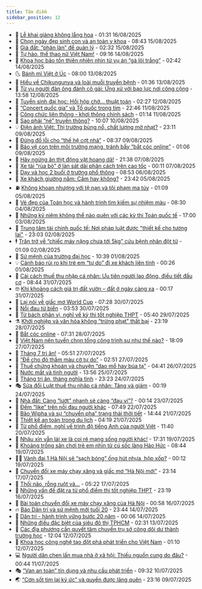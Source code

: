 ```yaml
---
title: Tâm điểm
sidebar_position: 12
---
```


<!-- dantri-tam-diem:START -->
- 🚦 [Lễ khai giảng không lẵng hoa](https://dantri.com.vn/tam-diem/le-khai-giang-khong-lang-hoa-20250816083114440.htm) - 01:31 16/08/2025
- 🫶 [Chọn ngày đẹp sinh con và an toàn y khoa](https://dantri.com.vn/tam-diem/chon-ngay-dep-sinh-con-va-an-toan-y-khoa-20250815081733971.htm) - 08:43 15/08/2025
- 🦏 [Giá đất: “phân làn” để quản lý](https://dantri.com.vn/tam-diem/gia-dat-phan-lan-de-quan-ly-20250815073051551.htm) - 02:32 15/08/2025
- 🧰 [Tự hào, thể thao nữ Việt Nam!](https://dantri.com.vn/tam-diem/tu-hao-the-thao-nu-viet-nam-20250814055450016.htm) - 09:16 14/08/2025
- 🙉 [Khoa học bảo tồn thiên nhiên nhìn từ vụ án “gà lôi trắng”](https://dantri.com.vn/tam-diem/khoa-hoc-bao-ton-thien-nhien-nhin-tu-vu-an-ga-loi-trang-20250814060507413.htm) - 02:42 14/08/2025
- 🌜 [Bánh mì Việt ở Úc](https://dantri.com.vn/tam-diem/banh-mi-viet-o-uc-20250811153656391.htm) - 08:00 13/08/2025
- 🤔 [Hiểu về Chikungunya và loài muỗi truyền bệnh](https://dantri.com.vn/tam-diem/hieu-ve-chikungunya-va-loai-muoi-truyen-benh-20250812195341182.htm) - 01:36 13/08/2025
- 🤩 [Từ vụ người đàn ông đánh cô gái: Ứng xử với bạo lực nơi công cộng](https://dantri.com.vn/tam-diem/tu-vu-nguoi-dan-ong-danh-co-gai-ung-xu-voi-bao-luc-noi-cong-cong-20250812200103414.htm) - 13:58 12/08/2025
- 🦅 [Tuyển sinh đại học: Hồi hộp chờ… thuật toán](https://dantri.com.vn/tam-diem/tuyen-sinh-dai-hoc-hoi-hop-cho-thuat-toan-20250812092740412.htm) - 02:27 12/08/2025
- 💫 [“Concert quốc gia” và Tổ quốc trong tim](https://dantri.com.vn/tam-diem/concert-quoc-gia-va-to-quoc-trong-tim-20250811152532716.htm) - 22:46 11/08/2025
- 🤗 [Công chức liên thông - khơi thông chính sách](https://dantri.com.vn/tam-diem/cong-chuc-lien-thong-khoi-thong-chinh-sach-20250811064657542.htm) - 01:14 11/08/2025
- 🫶 [Sao phải “né” truyền thông?](https://dantri.com.vn/tam-diem/sao-phai-ne-truyen-thong-20250810170658041.htm) - 10:07 10/08/2025
- 💡 [Điện ảnh Việt: Thị trường bùng nổ, chất lượng mờ nhạt?](https://dantri.com.vn/tam-diem/dien-anh-viet-thi-truong-bung-no-chat-luong-mo-nhat-20250809140351889.htm) - 23:11 09/08/2025
- 🌮 [Đừng đổ lỗi cho “thế hệ cợt nhả”](https://dantri.com.vn/tam-diem/dung-do-loi-cho-the-he-cot-nha-20250809153649663.htm) - 08:37 09/08/2025
- 🌊 [Bảo vệ con trên môi trường mạng, tránh bẫy “bắt cóc online”](https://dantri.com.vn/tam-diem/bao-ve-con-tren-moi-truong-mang-tranh-bay-bat-coc-online-20250808150322233.htm) - 01:06 09/08/2025
- 👹 [Hãy ngừng ăn thịt động vật hoang dã!](https://dantri.com.vn/tam-diem/hay-ngung-an-thit-dong-vat-hoang-da-20250808043826966.htm) - 21:38 07/08/2025
- 🤩 [Xe tải “rùa bò” ở làn sát dải phân cách trên cao tốc](https://dantri.com.vn/tam-diem/xe-tai-rua-bo-o-lan-sat-dai-phan-cach-tren-cao-toc-20250807071143404.htm) - 00:11 07/08/2025
- 💄 [Dạy và học 2 buổi ở trường phổ thông](https://dantri.com.vn/tam-diem/day-va-hoc-2-buoi-o-truong-pho-thong-20250806154100078.htm) - 08:53 06/08/2025
- 🦣 [Xe khách giường nằm: Cấm hay không?](https://dantri.com.vn/tam-diem/xe-khach-giuong-nam-cam-hay-khong-20250806064011404.htm) - 23:42 05/08/2025
- ⛽️ [Không khoan nhượng với tệ nạn và tội phạm ma túy](https://dantri.com.vn/tam-diem/khong-khoan-nhuong-voi-te-nan-va-toi-pham-ma-tuy-20250805080918705.htm) - 01:09 05/08/2025
- 🌁 [Vẻ đẹp của Toán học và hành trình tìm kiếm sự nhiệm màu](https://dantri.com.vn/tam-diem/ve-dep-cua-toan-hoc-va-hanh-trinh-tim-kiem-su-nhiem-mau-20250803212723906.htm) - 08:30 04/08/2025
- 🥳 [Những kỷ niệm không thể nào quên với các kỳ thi Toán quốc tế](https://dantri.com.vn/tam-diem/nhung-ky-niem-khong-the-nao-quen-voi-cac-ky-thi-toan-quoc-te-20250803205647974.htm) - 17:00 03/08/2025
- 🧐 [Trung tâm tài chính quốc tế: Nơi pháp luật được &quot;thiết kế cho tương lai&quot;](https://dantri.com.vn/tam-diem/trung-tam-tai-chinh-quoc-te-noi-phap-luat-duoc-thiet-ke-cho-tuong-lai-20250803060331766.htm) - 23:03 02/08/2025
- 🕴 [Trăn trở về “chiếc máy nặng chưa tới 5kg” cứu bệnh nhân đột tử](https://dantri.com.vn/tam-diem/tran-tro-ve-chiec-may-nang-chua-toi-5kg-cuu-benh-nhan-dot-tu-20250802080913635.htm) - 01:09 02/08/2025
- 🥳 [Sứ mệnh của trường đại học](https://dantri.com.vn/tam-diem/su-menh-cua-truong-dai-hoc-20250801151658954.htm) - 10:39 01/08/2025
- 💡 [Cảnh báo rủi ro khi trẻ em “tự do”  đi xe khách liên tỉnh](https://dantri.com.vn/tam-diem/canh-bao-rui-ro-khi-tre-em-tu-do-di-xe-khach-lien-tinh-20250801072628689.htm) - 00:26 01/08/2025
- 🦣 [Cải cách thuế thu nhập cá nhân: Ưu tiên người lao động, điều tiết đầu cơ](https://dantri.com.vn/tam-diem/cai-cach-thue-thu-nhap-ca-nhan-uu-tien-nguoi-lao-dong-dieu-tiet-dau-co-20250731154408560.htm) - 08:44 31/07/2025
- 🤓 [Khi khoảng cách giá trị đất vườn – đất ở ngày càng xa](https://dantri.com.vn/tam-diem/khi-khoang-cach-gia-tri-dat-vuon-dat-o-ngay-cang-xa-20250731071647261.htm) - 00:17 31/07/2025
- 🤭 [Lại nói về giấc mơ World Cup](https://dantri.com.vn/tam-diem/lai-noi-ve-giac-mo-world-cup-20250730142825240.htm) - 07:28 30/07/2025
- 🌮 [Nỗi đau từ biển](https://dantri.com.vn/tam-diem/noi-dau-tu-bien-20250730102021970.htm) - 03:53 30/07/2025
- 🗽 [Từ bách phân vị, nghĩ về kỳ thi tốt nghiệp THPT](https://dantri.com.vn/tam-diem/tu-bach-phan-vi-nghi-ve-ky-thi-tot-nghiep-thpt-20250729110851073.htm) - 05:40 29/07/2025
- ⚗️ [Khởi nghiệp và văn hóa không “trừng phạt” thất bại](https://dantri.com.vn/tam-diem/khoi-nghiep-va-van-hoa-khong-trung-phat-that-bai-20250728220543960.htm) - 23:19 28/07/2025
- 🥰 [Bắt cóc online](https://dantri.com.vn/tam-diem/bat-coc-online-20250728102856489.htm) - 07:31 28/07/2025
- 🚀 [Việt Nam nên tuyển chọn tổng công trình sư như thế nào?](https://dantri.com.vn/tam-diem/viet-nam-nen-tuyen-chon-tong-cong-trinh-su-nhu-the-nao-20250728010942650.htm) - 18:09 27/07/2025
- 🎊 [Tháng 7 tri ân!](https://dantri.com.vn/tam-diem/thang-7-tri-an-20250727125102373.htm) - 05:51 27/07/2025
- 🦣 [“Để cho đỏ thắm màu cờ tự do”](https://dantri.com.vn/tam-diem/de-cho-do-tham-mau-co-tu-do-20250727065919950.htm) - 02:51 27/07/2025
- 🎃 [Thuế chứng khoán và chuyện “dao mổ hay búa tạ”](https://dantri.com.vn/tam-diem/thue-chung-khoan-va-chuyen-dao-mo-hay-bua-ta-20250726113739048.htm) - 04:41 26/07/2025
- 💂 [Nước mắt và tình người](https://dantri.com.vn/tam-diem/nuoc-mat-va-tinh-nguoi-20250725205415546.htm) - 13:56 25/07/2025
- 🦒 [Tháng tri ân, tháng nghĩa tình](https://dantri.com.vn/tam-diem/thang-tri-an-thang-nghia-tinh-20250724153919177.htm) - 23:23 24/07/2025
- 🎭 [Sửa đổi Luật thuế thu nhập cá nhân: Tăng và giảm](https://dantri.com.vn/tam-diem/sua-doi-luat-thue-thu-nhap-ca-nhan-tang-va-giam-20250724071908039.htm) - 00:19 24/07/2025
- 📝 [Nhà đất: Càng “lướt” nhanh sẽ càng “đau ví”?](https://dantri.com.vn/tam-diem/nha-dat-cang-luot-nhanh-se-cang-dau-vi-20250722211728271.htm) - 00:14 23/07/2025
- 🦄 [Đếm “like” trên nỗi đau người khác](https://dantri.com.vn/tam-diem/dem-like-tren-noi-dau-nguoi-khac-20250722144356862.htm) - 07:49 22/07/2025
- 🚀 [Bão Wipha và sự “chuyển pha” trạng thái thời tiết](https://dantri.com.vn/tam-diem/bao-wipha-va-su-chuyen-pha-trang-thai-thoi-tiet-20250721200509130.htm) - 14:44 21/07/2025
- 💂 [Thiết kế an toàn trong du lịch](https://dantri.com.vn/tam-diem/thiet-ke-an-toan-trong-du-lich-20250721072302623.htm) - 04:19 21/07/2025
- 👀 [Từ phổ điểm, nghĩ về trình độ tiếng Anh của người Việt](https://dantri.com.vn/tam-diem/tu-pho-diem-nghi-ve-trinh-do-tieng-anh-cua-nguoi-viet-20250719212610636.htm) - 11:40 20/07/2025
- 🚦 [Nhậu xỉn vẫn lái xe là coi rẻ mạng sống người khác!](https://dantri.com.vn/tam-diem/nhau-xin-van-lai-xe-la-coi-re-mang-song-nguoi-khac-20250719214426638.htm) - 17:31 19/07/2025
- 💃 [Khoảng trống sân chơi trẻ em nhìn từ cú sốc làng Háo Hức](https://dantri.com.vn/tam-diem/khoang-trong-san-choi-tre-em-nhin-tu-cu-soc-lang-hao-huc-20250717191839612.htm) - 08:44 19/07/2025
- 🧑‍💻 [Vành đai 1 Hà Nội sẽ “sạch bóng” ống hút nhựa, hộp xốp?](https://dantri.com.vn/tam-diem/vanh-dai-1-ha-noi-se-sach-bong-ong-hut-nhua-hop-xop-20250719063645026.htm) - 00:12 19/07/2025
- 🥰 [Chuyển đổi xe máy chạy xăng và giấc mơ “Hà Nội mới”](https://dantri.com.vn/tam-diem/chuyen-doi-xe-may-chay-xang-va-giac-mo-ha-noi-moi-20250718061406009.htm) - 23:14 17/07/2025
- 🥳 [Thối não, rỗng ruột và...](https://dantri.com.vn/tam-diem/thoi-nao-rong-ruot-va-20250717100935499.htm) - 05:22 17/07/2025
- 🥳 [Những vấn đề đặt ra từ phổ điểm thi tốt nghiệp THPT](https://dantri.com.vn/tam-diem/nhung-van-de-dat-ra-tu-pho-diem-thi-tot-nghiep-thpt-20250716074358024.htm) - 23:19 16/07/2025
- 🎉 [Bài toán chuyển đổi xe máy chạy xăng của Hà Nội](https://dantri.com.vn/tam-diem/bai-toan-chuyen-doi-xe-may-chay-xang-cua-ha-noi-20250715095135843.htm) - 00:58 16/07/2025
- 🔥 [Báo Dân trí và sứ mệnh mới tuổi 20](https://dantri.com.vn/tam-diem/bao-dan-tri-va-su-menh-moi-tuoi-20-20250715064357964.htm) - 23:44 14/07/2025
- 🥸 [Dân trí - hành trình vững bước 20 năm](https://dantri.com.vn/tam-diem/dan-tri-hanh-trinh-vung-buoc-20-nam-20250714070609202.htm) - 00:06 14/07/2025
- 💯 [Những điều đặc biệt của siêu đô thị TPHCM](https://dantri.com.vn/tam-diem/nhung-dieu-dac-biet-cua-sieu-do-thi-tphcm-20250712231503197.htm) - 02:31 13/07/2025
- 🦏 [Các địa phương cần quyết tâm chuyển trụ sở công dôi dư thành trường học](https://dantri.com.vn/tam-diem/cac-dia-phuong-can-quyet-tam-chuyen-tru-so-cong-doi-du-thanh-truong-hoc-20250711180311591.htm) - 12:04 12/07/2025
- 👹 [Khoa học công nghệ tạo đột phá phát triển cho Việt Nam](https://dantri.com.vn/tam-diem/khoa-hoc-cong-nghe-tao-dot-pha-phat-trien-cho-viet-nam-20250711181533511.htm) - 01:10 12/07/2025
- 💻 [Người dân chen lấn mua nhà ở xã hội: Thiếu nguồn cung do đâu?](https://dantri.com.vn/tam-diem/nguoi-dan-chen-lan-mua-nha-o-xa-hoi-thieu-nguon-cung-do-dau-20250711064245967.htm) - 00:44 11/07/2025
- 🎭 [“Van an toàn” tín dụng và nhu cầu phát triển](https://dantri.com.vn/tam-diem/van-an-toan-tin-dung-va-nhu-cau-phat-trien-20250710161438612.htm) - 09:32 10/07/2025
- 🌏 [“Cơn sốt tìm lại ký ức” và quyền được lãng quên](https://dantri.com.vn/tam-diem/con-sot-tim-lai-ky-uc-va-quyen-duoc-lang-quen-20250710061557527.htm) - 23:16 09/07/2025<!-- dantri-tam-diem:END -->
